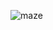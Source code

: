![maze](https://user-images.githubusercontent.com/19840443/52094116-27028000-25be-11e9-9168-0194ab81a40e.gif)

